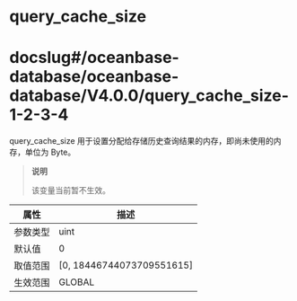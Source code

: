 query_cache_size
=====================================

# docslug#/oceanbase-database/oceanbase-database/V4.0.0/query_cache_size-1-2-3-4
query_cache_size 用于设置分配给存储历史查询结果的内存，即尚未使用的内存，单位为 Byte。

> **说明**
>
> 该变量当前暂不生效。

| **属性** |           **描述**            |
|--------|-----------------------------|
| 参数类型   | uint                        |
| 默认值    | 0                     |
| 取值范围   | \[0, 18446744073709551615\] |
| 生效范围   | GLOBAL                      |
